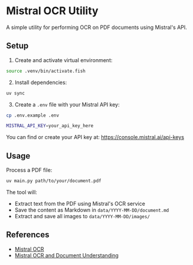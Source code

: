 # Mistral OCR Utility

A simple utility for performing OCR on PDF documents using Mistral's API.

## Setup

1. Create and activate virtual environment:
```bash
source .venv/bin/activate.fish
```

2. Install dependencies:
```bash
uv sync
```

3. Create a `.env` file with your Mistral API key:
```bash
cp .env.example .env
```

```bash
MISTRAL_API_KEY=your_api_key_here
```

You can find or create your API key at: https://console.mistral.ai/api-keys

## Usage

Process a PDF file:
```bash
uv main.py path/to/your/document.pdf
```

The tool will:
- Extract text from the PDF using Mistral's OCR service
- Save the content as Markdown in `data/YYYY-MM-DD/document.md`
- Extract and save all images to `data/YYYY-MM-DD/images/` 

## References

- [Mistral OCR](https://mistral.ai/news/mistral-ocr)
- [Mistral OCR and Document Understanding](https://docs.mistral.ai/capabilities/document/)
